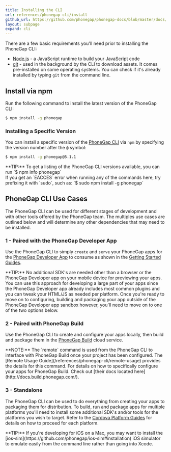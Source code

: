 ```yaml
---
title: Installing the CLI
url: references/phonegap-cli/install
github_url: https://github.com/phonegap/phonegap-docs/blob/master/docs/3-references/phonegap-cli/install.html.md
layout: subpage
expand: cli
---
```


There are a few basic requirements you'll need prior to installing the PhoneGap CLI:

- [Node.js](http://nodejs.org/) - a JavaScript runtime to build your JavaScript code
- [git](http://git-scm.com) - used in the background by the CLI to download assets. It comes pre-installed on some operating systems. You can check if it's already installed by typing `git` from the command line.

## Install via npm

Run the following command to install the latest version of the PhoneGap CLI:

```bash
$ npm install -g phonegap
```

### Installing a Specific Version

You can install a specific version of the [PhoneGap CLI](https://www.npmjs.com/package/phonegap) via `npm` by specifying the version number after the `@` symbol:

```bash
$ npm install -g phonegap@5.1.1
```

<div class="alert--tip">**TIP:** To get a listing of the PhoneGap CLI versions available, you can run `$ npm info phonegap`</div>

<div class="alert--warning">If you get an `EACCES` error when running any of the commands here, try prefixing it with `sudo`, such as: `$ sudo npm install -g phonegap` </div>

## PhoneGap CLI Use Cases

The PhoneGap CLI can be used for different stages of development and with other tools offered by the PhoneGap team. The multiples use cases are outlined below and will determine any other dependencies that may need to be installed.

### 1 - Paired with the PhoneGap Developer App

Use the PhoneGap CLI to simply `create` and `serve` your PhoneGap apps for the [PhoneGap Developer App](/references/developer-app) to consume as shown in the [Getting Started Guides](/getting-started/3-create-your-app/cli).

<div class="alert--tip">**TIP:** No additional SDK's are needed other than a browser or the PhoneGap Developer app on your mobile device for previewing your apps. You can use this approach for developing a large part of your apps since the PhoneGap Developer app already includes most common plugins and you can tweak your HTML/JS as needed per platform. Once you're ready to move on to configuring, building and packaging your app outside of the PhoneGap Developer app sandbox however, you'll need to move on to one of the two options below.</div>

### 2 - Paired with PhoneGap Build

Use the PhoneGap CLI to create and configure your apps locally, then build and package them in the [PhoneGap Build](http://build.phonegap.com) cloud service.

 <div class="alert--info">**NOTE:** The `remote` command is used from the PhoneGap CLI to interface with PhoneGap Build once your project has been configured. The [Remote Usage Guide](/references/phonegap-cli/remote-usage) provides the details for this command. For details on how to specifically configure your apps for PhoneGap Build. Check out [their docs located here](http://docs.build.phonegap.com/).</div>

### 3 - Standalone

The PhoneGap CLI can be used to do everything from creating your apps to packaging them for distribution. To build, run and package apps for multiple platforms you'll need to install some additional SDK's and/or tools for the platforms you wish to target. Refer to the [Cordova Platform Guides](http://cordova.apache.org/docs/en/edge/index.html) for details on how to proceed for each platform.

<div class="alert--tip">**TIP:** If you're developing for iOS on a Mac, you may want to install the [ios-sim](https://github.com/phonegap/ios-sim#installation) iOS simulator to emulate easily from the command line rather than going into Xcode.</div>
